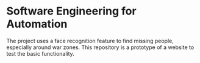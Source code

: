 # Software Engineering for Automation

The project uses a face recognition feature to find missing people, especially around war zones. This repository is a prototype of a website to test the basic functionality.
